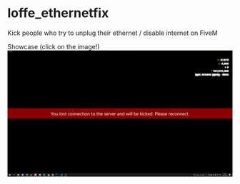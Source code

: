 # loffe_ethernetfix
Kick people who try to unplug their ethernet / disable internet on FiveM

Showcase (click on the image!)
[![Video showcase](https://raw.githubusercontent.com/Loffes/loffe_ethernetfix/main/image.png)](https://www.youtube.com/watch?v=G2srSrFVuOw)
